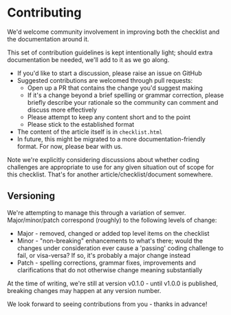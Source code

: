 # Contributing

We'd welcome community involvement in improving both the checklist and the documentation around it.

This set of contribution guidelines is kept intentionally light; should extra documentation be needed, we'll add to it as we go along.

* If you'd like to start a discussion, please raise an issue on GitHub
* Suggested contributions are welcomed through pull requests:
    * Open up a PR that contains the change you'd suggest making
    * If it's a change beyond a brief spelling or grammar correction, please briefly describe your rationale so the community can comment and discuss more effectively
    * Please attempt to keep any content short and to the point
    * Please stick to the established format
* The content of the article itself is in `checklist.html`
* In future, this might be migrated to a more documentation-friendly format. For now, please bear with us.

Note we're explicitly considering discussions about whether coding challenges are appropriate to use for any given situation out of scope for this checklist. That's for another article/checklist/document somewhere.

 ## Versioning

We're attempting to manage this through a variation of semver. Major/minor/patch correspond (roughly) to the following levels of change:

* Major - removed, changed or added top level items on the checklist
* Minor - "non-breaking" enhancements to what's there; would the changes under consideration ever cause a 'passing' coding challenge to fail, or visa-versa? If so, it's probably a major change instead
* Patch - spelling corrections, grammar fixes, improvements and clarifications that do not otherwise change meaning substantially

At the time of writing, we're still at version v0.1.0 - until v1.0.0 is published, breaking changes may happen at any version number.

We look forward to seeing contributions from you - thanks in advance!
